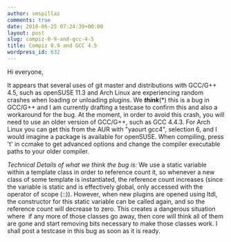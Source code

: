 ```yaml
---
author: smspillaz
comments: true
date: 2010-06-25 07:24:39+00:00
layout: post
slug: compiz-0-9-and-gcc-4-5
title: Compiz 0.9 and GCC 4.5
wordpress_id: 632
---
```


Hi everyone,

It appears that several uses of git master and distributions with GCC/G++ 4.5, such as openSUSE 11.3 and Arch Linux are experiencing random crashes when loading or unloading plugins. We _**think**_(*) this is a bug in GCC/G++ and I am currently drafting a testcase to confirm this and also a workaround for the bug. At the moment, in order to avoid this crash, you will need to use an older version of GCC/G++, such as GCC 4.4.3. For Arch Linux you can get this from the AUR with "yaourt gcc4", selection 6, and I would imagine a package is available for openSUSE. When compiling, press 't' in ccmake to get advanced options and change the compiler executable paths to your older compiler.

_Technical Details of what we think the bug is:_
We use a static variable within a template class in order to reference count it, so whenever a new class of some template is instantiated, the reference count increases (since the variable is static and is effectively global, only accessed with the operator of scope (::)). However, when new plugins are opened using ltdl, the constructor for this static variable can be called again, and so the reference count will decrease to zero. This creates a dangerous situation where  if any more of those classes go away, then core will think all of them are gone and start removing bits necessary to make those classes work. I shall post a testcase in this bug as soon as it is ready.
